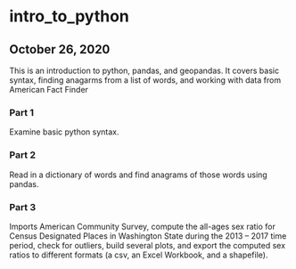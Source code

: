 # intro_to_python
## October 26, 2020
This is an introduction to python, pandas, and geopandas.
It covers basic syntax, finding anagarms from a list of words, and working with data from American Fact Finder

### Part 1
Examine basic python syntax. 

### Part 2
Read in a dictionary of words and find anagrams of those words using pandas.

### Part 3
Imports American Community Survey, compute the all-ages sex ratio for Census Designated Places in Washington State during the 2013 – 2017 time period, check for outliers, build several plots, and export the computed sex ratios to different formats (a csv, an Excel Workbook, and a shapefile).